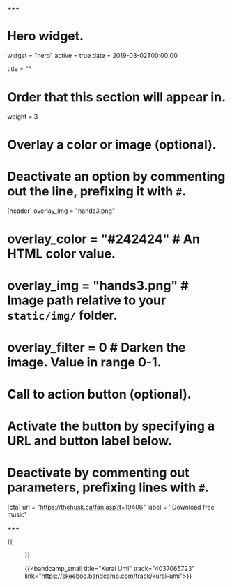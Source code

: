 +++
# Hero widget.
widget = "hero"
active = true
date = 2019-03-02T00:00:00

title = ""

# Order that this section will appear in.
weight = 3

# Overlay a color or image (optional).
#   Deactivate an option by commenting out the line, prefixing it with `#`.
[header]
overlay_img = "hands3.png"
#  overlay_color = "#242424"  # An HTML color value.
#  overlay_img = "hands3.png"  # Image path relative to your `static/img/` folder.
#  overlay_filter = 0  # Darken the image. Value in range 0-1.

# Call to action button (optional).
#   Activate the button by specifying a URL and button label below.
#   Deactivate by commenting out parameters, prefixing lines with `#`.

[cta]
url = "https://thehusk.ca/fan.asp?t=19406"
label = '<i class="fas fa-envelope"></i> Download free music'

+++


{{<figure src="/img/covers/KuraiUmi.jpg" width="320" link="https://distrokid.com/hyperfollow/skeeboo/kurai-umi" target="_blank">}}

{{<bandcamp_small title="Kurai Umi" track="4037065723" link="https://skeeboo.bandcamp.com/track/kurai-umi">}}